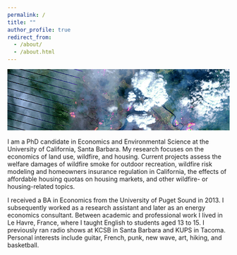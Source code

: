 ```yaml
---
permalink: /
title: ""
author_profile: true
redirect_from: 
  - /about/
  - /about.html
---
```


![](images/ft_mcmurray_wiki.png)

I am a PhD candidate in Economics and Environmental Science at the University of California, Santa Barbara. My research focuses on the economics of land use, wildfire, and housing. Current projects assess the welfare damages of wildfire smoke for outdoor recreation, wildfire risk modeling and homeowners insurance regulation in California, the effects of affordable housing quotas on housing markets, and other wildfire- or housing-related topics.

I received a BA in Economics from the University of Puget Sound in 2013. I subsequently worked as a research assistant and later as an energy economics consultant. Between academic and professional work I lived in Le Havre, France, where I taught English to students aged 13 to 15. I previously ran radio shows at KCSB in Santa Barbara and KUPS in Tacoma. Personal interests include guitar, French, punk, new wave, art, hiking, and basketball.